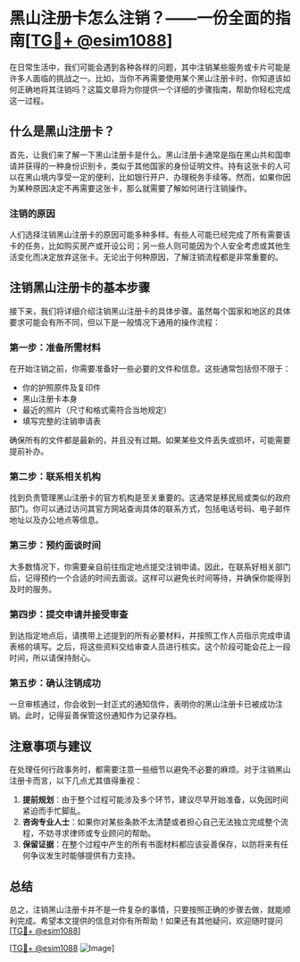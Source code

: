 # 黑山注册卡怎么注销？——一份全面的指南[[TG💪+ @esim1088](https://t.me/s/esim1088)]

在日常生活中，我们可能会遇到各种各样的问题，其中注销某些服务或卡片可能是许多人面临的挑战之一。比如，当你不再需要使用某个黑山注册卡时，你知道该如何正确地将其注销吗？这篇文章将为你提供一个详细的步骤指南，帮助你轻松完成这一过程。

## 什么是黑山注册卡？

首先，让我们来了解一下黑山注册卡是什么。黑山注册卡通常是指在黑山共和国申请并获得的一种身份识别卡，类似于其他国家的身份证明文件。持有这张卡的人可以在黑山境内享受一定的便利，比如银行开户、办理税务手续等。然而，如果你因为某种原因决定不再需要这张卡，那么就需要了解如何进行注销操作。

### 注销的原因

人们选择注销黑山注册卡的原因可能多种多样。有些人可能已经完成了所有需要该卡的任务，比如购买房产或开设公司；另一些人则可能因为个人安全考虑或其他生活变化而决定放弃这张卡。无论出于何种原因，了解注销流程都是非常重要的。

## 注销黑山注册卡的基本步骤

接下来，我们将详细介绍注销黑山注册卡的具体步骤。虽然每个国家和地区的具体要求可能会有所不同，但以下是一般情况下通用的操作流程：

### 第一步：准备所需材料

在开始注销之前，你需要准备好一些必要的文件和信息。这些通常包括但不限于：
- 你的护照原件及复印件
- 黑山注册卡本身
- 最近的照片（尺寸和格式需符合当地规定）
- 填写完整的注销申请表

确保所有的文件都是最新的，并且没有过期。如果某些文件丢失或损坏，可能需要提前补办。

### 第二步：联系相关机构

找到负责管理黑山注册卡的官方机构是至关重要的。这通常是移民局或类似的政府部门。你可以通过访问其官方网站查询具体的联系方式，包括电话号码、电子邮件地址以及办公地点等信息。

### 第三步：预约面谈时间

大多数情况下，你需要亲自前往指定地点提交注销申请。因此，在联系好相关部门后，记得预约一个合适的时间去面谈。这样可以避免长时间等待，并确保你能得到及时的服务。

### 第四步：提交申请并接受审查

到达指定地点后，请携带上述提到的所有必要材料，并按照工作人员指示完成申请表格的填写。之后，将这些资料交给审查人员进行核实。这个阶段可能会花上一段时间，所以请保持耐心。

### 第五步：确认注销成功

一旦审核通过，你会收到一封正式的通知信件，表明你的黑山注册卡已被成功注销。此时，记得妥善保管这份通知作为记录存档。

## 注意事项与建议

在处理任何行政事务时，都需要注意一些细节以避免不必要的麻烦。对于注销黑山注册卡而言，以下几点尤其值得重视：

1. **提前规划**：由于整个过程可能涉及多个环节，建议尽早开始准备，以免因时间紧迫而手忙脚乱。
2. **咨询专业人士**：如果你对某些条款不太清楚或者担心自己无法独立完成整个流程，不妨寻求律师或专业顾问的帮助。
3. **保留证据**：在整个过程中产生的所有书面材料都应该妥善保存，以防将来有任何争议发生时能够提供有力支持。

## 总结

总之，注销黑山注册卡并不是一件复杂的事情，只要按照正确的步骤去做，就能顺利完成。希望本文提供的信息对你有所帮助！如果还有其他疑问，欢迎随时提问[[TG💪+ @esim1088](https://t.me/s/esim1088)]

[[TG💪+ @esim1088](https://t.me/s/esim1088) ![Image](https://i.postimg.cc/4NQfJmqS/Snipaste-2025-05-13-00-14-12.png)]